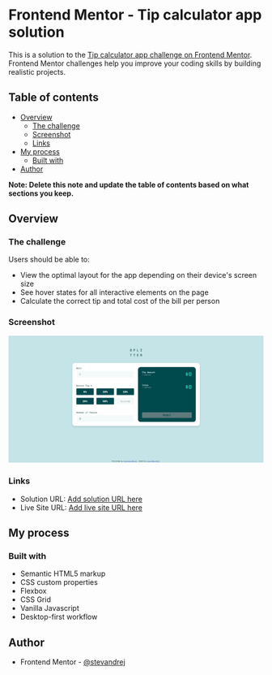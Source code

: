 # Frontend Mentor - Tip calculator app solution

This is a solution to the [Tip calculator app challenge on Frontend Mentor](https://www.frontendmentor.io/challenges/tip-calculator-app-ugJNGbJUX). Frontend Mentor challenges help you improve your coding skills by building realistic projects.

## Table of contents

- [Overview](#overview)
  - [The challenge](#the-challenge)
  - [Screenshot](#screenshot)
  - [Links](#links)
- [My process](#my-process)
  - [Built with](#built-with)
- [Author](#author)

**Note: Delete this note and update the table of contents based on what sections you keep.**

## Overview

### The challenge

Users should be able to:

- View the optimal layout for the app depending on their device's screen size
- See hover states for all interactive elements on the page
- Calculate the correct tip and total cost of the bill per person

### Screenshot

![](./screenshot.jpg)

### Links

- Solution URL: [Add solution URL here](https://github.com/stevandrej/tip-calculator-frontendmentor)
- Live Site URL: [Add live site URL here](https://stevandrej.github.io/tip-calculator-frontendmentor/)

## My process

### Built with

- Semantic HTML5 markup
- CSS custom properties
- Flexbox
- CSS Grid
- Vanilla Javascript
- Desktop-first workflow

## Author

- Frontend Mentor - [@stevandrej](https://www.frontendmentor.io/profile/stevandrej)


